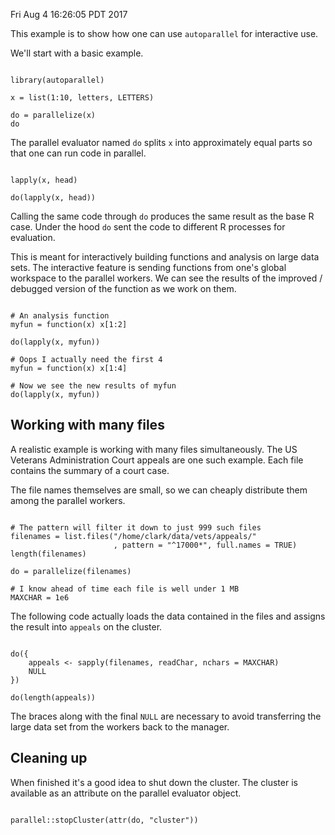 Fri Aug  4 16:26:05 PDT 2017

This example is to show how one can use `autoparallel` for interactive use.

We'll start with a basic example.

```{R}

library(autoparallel)

x = list(1:10, letters, LETTERS)

do = parallelize(x)
do

```

The parallel evaluator named `do` splits `x` into approximately equal parts
so that one can run code in parallel.

```{R}

lapply(x, head)

do(lapply(x, head))

```

Calling the same code through `do` produces the same result as the base R
case. Under the hood `do` sent the code to different R processes for
evaluation. 

This is meant for interactively building functions and analysis on large
data sets. The interactive feature is sending functions from one's global
workspace to the parallel workers. We can see the results of the improved /
debugged version of the function as we work on them.

```{R}

# An analysis function
myfun = function(x) x[1:2]

do(lapply(x, myfun))

# Oops I actually need the first 4
myfun = function(x) x[1:4]

# Now we see the new results of myfun
do(lapply(x, myfun))

```

## Working with many files

A realistic example is working with many files simultaneously. The US
Veterans Administration Court appeals are one such example. Each file
contains the summary of a court case. 

The file names themselves are small, so we can cheaply distribute them
among the parallel workers.

```{R}

# The pattern will filter it down to just 999 such files
filenames = list.files("/home/clark/data/vets/appeals/"
                       , pattern = "^17000*", full.names = TRUE)
length(filenames)

do = parallelize(filenames)

# I know ahead of time each file is well under 1 MB
MAXCHAR = 1e6

```

The following code actually loads the data contained in the files and
assigns the result into `appeals` on the cluster. 

```{R}

do({
    appeals <- sapply(filenames, readChar, nchars = MAXCHAR)
    NULL
})

do(length(appeals))

```

The braces along with the final `NULL` are necessary to avoid transferring
the large data set from the workers back to the manager. 

## Cleaning up

When finished it's a good idea to shut down the cluster.
The cluster is available as an attribute on the parallel evaluator object.

```{R}

parallel::stopCluster(attr(do, "cluster"))

```
